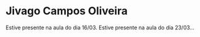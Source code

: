 # Jivago Campos Oliveira

Estive presente na aula do dia 16/03.
Estive presente na aula do dia 23/03...
